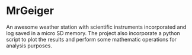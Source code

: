 # MrGeiger
An awesome weather station with scientific instruments incorporated and log saved in a micro SD memory. The project also incorporate a python script to plot the results and perform some mathematic operations for analysis purposes.
